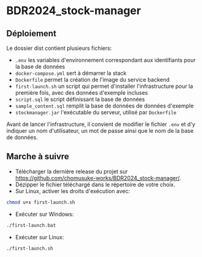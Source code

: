 # BDR2024_stock-manager

## Déploiement
Le dossier dist contient plusieurs fichiers:
- `.env` les variables d'environnement correspondant aux 
  identifiants pour la base de données
- `docker-compose.yml` sert à démarrer la stack
- `Dockerfile` permet la création de l'image du service backend
- `first-launch.sh` un script qui permet d'installer l'infrastructure 
  pour la première fois, avec des données d'exemple incluses
- `script.sql` le script définissant la base de données
- `sample_content.sql` remplit la base de données de données d'exemple
- `stockmanager.jar` l'exécutable du serveur, utilisé par `Dockerfile`

Avant de lancer l'infrastructure, il convient de modifier le fichier `.env`
et d'y indiquer un nom d'utilisateur, un mot de passe ainsi que le nom de la base de données.

## Marche à suivre
- Télécharger la dernière release du projet sur https://github.com/chomusuke-works/BDR2024_stock-manager/.
- Dézipper le fichier téléchargé dans le répertoire de votre choix.
- Sur Linux, activer les droits d'exécution avec:
```bash
chmod u+x first-launch.sh
```
- Exécuter sur Windows:
```bash
./first-launch.bat
```
- Exécuter sur Linux:
```bash
./first-launch.sh
```

